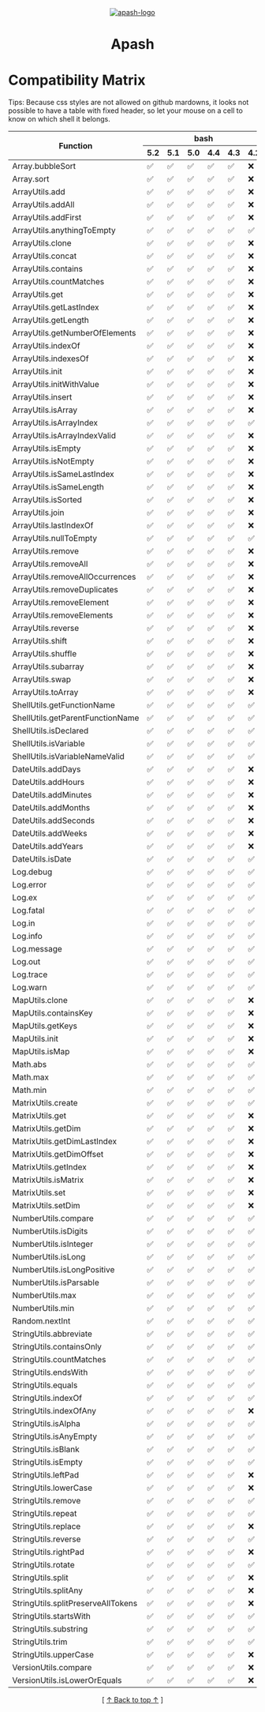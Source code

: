 <!-- 
  @todo: styles are not currently surpported by github.
  So fixed header will not work until they authorize it.
  SVG trick does not look to work anymore.
-->
<!--
<style>
  table {
    border-collapse: separate;
    border-spacing: 0;
    border-right: thin solid;
    margin: auto;
  }

  thead {
    position: -webkit-sticky; /* for Safari */
    position: sticky;
    top: 0;
  } 

  td {
    border-left: thin dashed;
  }

  th {
    border-right: thin solid;
  }

  thead th {
    text-align: center;
  }
  
  .start {
    border-left: thin solid;
  }

  /* Dark Mode */
  @media (prefers-color-scheme: dark) {
  thead tr th {
    background-color: black;
    color: white;
    z-index: 1;
    border: thin solid white;
  }

  /* Light Mode */
  @media (prefers-color-scheme: light) {
  thead tr th {
    background-color: #edededff;
    color: black;
  }
</style>
-->

<div align='center' id='apash-top'>
  <a href='https://github.com/hastec-fr/apash'>
    <img alt='apash-logo' src='../../../../assets/apash-logo.svg'/>
  </a>

  # Apash
</div>

# Compatibility Matrix
Tips: Because css styles are not allowed on github mardowns, it looks not possible
to have a table with fixed header, so let your mouse on a cell to know on which shell it belongs.

<table align='center'>
  <thead>
    <tr>
      <th rowspan="2">Function</th>
      <th colspan='6'><div align='center'>bash</div></th><th colspan='8'><div align='center'>zsh</div></th>
    </tr>
    <tr>
      <th>5.2</th><th>5.1</th><th>5.0</th><th>4.4</th><th>4.3</th><th>4.2</th><th>5.9</th><th>5.8</th><th>5.7</th><th>5.6</th><th>5.5</th><th>5.4</th><th>5.3</th><th>5.2</th>
    </tr>
  </thead>
  <tbody>
      <tr>
      <td>Array.bubbleSort</td>
      <td title='bash 5.2' >✅</td>
      <td title='bash 5.1' >✅</td>
      <td title='bash 5.0' >✅</td>
      <td title='bash 4.4' >✅</td>
      <td title='bash 4.3' >✅</td>
      <td title='bash 4.2' >❌</td>
      <td title='zsh 5.9' >✅</td>
      <td title='zsh 5.8' >✅</td>
      <td title='zsh 5.7' >✅</td>
      <td title='zsh 5.6' >✅</td>
      <td title='zsh 5.5' >✅</td>
      <td title='zsh 5.4' >✅</td>
      <td title='zsh 5.3' >✅</td>
      <td title='zsh 5.2' >❌</td>
    </tr>
    <tr>
      <td>Array.sort</td>
      <td title='bash 5.2' >✅</td>
      <td title='bash 5.1' >✅</td>
      <td title='bash 5.0' >✅</td>
      <td title='bash 4.4' >✅</td>
      <td title='bash 4.3' >✅</td>
      <td title='bash 4.2' >❌</td>
      <td title='zsh 5.9' >✅</td>
      <td title='zsh 5.8' >✅</td>
      <td title='zsh 5.7' >✅</td>
      <td title='zsh 5.6' >✅</td>
      <td title='zsh 5.5' >✅</td>
      <td title='zsh 5.4' >✅</td>
      <td title='zsh 5.3' >✅</td>
      <td title='zsh 5.2' >❌</td>
    </tr>
    <tr>
      <td>ArrayUtils.add</td>
      <td title='bash 5.2' >✅</td>
      <td title='bash 5.1' >✅</td>
      <td title='bash 5.0' >✅</td>
      <td title='bash 4.4' >✅</td>
      <td title='bash 4.3' >✅</td>
      <td title='bash 4.2' >❌</td>
      <td title='zsh 5.9' >✅</td>
      <td title='zsh 5.8' >✅</td>
      <td title='zsh 5.7' >✅</td>
      <td title='zsh 5.6' >✅</td>
      <td title='zsh 5.5' >✅</td>
      <td title='zsh 5.4' >✅</td>
      <td title='zsh 5.3' >✅</td>
      <td title='zsh 5.2' >❌</td>
    </tr>
    <tr>
      <td>ArrayUtils.addAll</td>
      <td title='bash 5.2' >✅</td>
      <td title='bash 5.1' >✅</td>
      <td title='bash 5.0' >✅</td>
      <td title='bash 4.4' >✅</td>
      <td title='bash 4.3' >✅</td>
      <td title='bash 4.2' >❌</td>
      <td title='zsh 5.9' >✅</td>
      <td title='zsh 5.8' >✅</td>
      <td title='zsh 5.7' >✅</td>
      <td title='zsh 5.6' >✅</td>
      <td title='zsh 5.5' >✅</td>
      <td title='zsh 5.4' >✅</td>
      <td title='zsh 5.3' >✅</td>
      <td title='zsh 5.2' >❌</td>
    </tr>
    <tr>
      <td>ArrayUtils.addFirst</td>
      <td title='bash 5.2' >✅</td>
      <td title='bash 5.1' >✅</td>
      <td title='bash 5.0' >✅</td>
      <td title='bash 4.4' >✅</td>
      <td title='bash 4.3' >✅</td>
      <td title='bash 4.2' >❌</td>
      <td title='zsh 5.9' >✅</td>
      <td title='zsh 5.8' >✅</td>
      <td title='zsh 5.7' >✅</td>
      <td title='zsh 5.6' >✅</td>
      <td title='zsh 5.5' >✅</td>
      <td title='zsh 5.4' >✅</td>
      <td title='zsh 5.3' >✅</td>
      <td title='zsh 5.2' >❌</td>
    </tr>
    <tr>
      <td>ArrayUtils.anythingToEmpty</td>
      <td title='bash 5.2' >✅</td>
      <td title='bash 5.1' >✅</td>
      <td title='bash 5.0' >✅</td>
      <td title='bash 4.4' >✅</td>
      <td title='bash 4.3' >✅</td>
      <td title='bash 4.2' >✅</td>
      <td title='zsh 5.9' >✅</td>
      <td title='zsh 5.8' >✅</td>
      <td title='zsh 5.7' >✅</td>
      <td title='zsh 5.6' >✅</td>
      <td title='zsh 5.5' >✅</td>
      <td title='zsh 5.4' >✅</td>
      <td title='zsh 5.3' >✅</td>
      <td title='zsh 5.2' >❌</td>
    </tr>
    <tr>
      <td>ArrayUtils.clone</td>
      <td title='bash 5.2' >✅</td>
      <td title='bash 5.1' >✅</td>
      <td title='bash 5.0' >✅</td>
      <td title='bash 4.4' >✅</td>
      <td title='bash 4.3' >✅</td>
      <td title='bash 4.2' >❌</td>
      <td title='zsh 5.9' >✅</td>
      <td title='zsh 5.8' >✅</td>
      <td title='zsh 5.7' >✅</td>
      <td title='zsh 5.6' >✅</td>
      <td title='zsh 5.5' >✅</td>
      <td title='zsh 5.4' >✅</td>
      <td title='zsh 5.3' >✅</td>
      <td title='zsh 5.2' >❌</td>
    </tr>
    <tr>
      <td>ArrayUtils.concat</td>
      <td title='bash 5.2' >✅</td>
      <td title='bash 5.1' >✅</td>
      <td title='bash 5.0' >✅</td>
      <td title='bash 4.4' >✅</td>
      <td title='bash 4.3' >✅</td>
      <td title='bash 4.2' >❌</td>
      <td title='zsh 5.9' >✅</td>
      <td title='zsh 5.8' >✅</td>
      <td title='zsh 5.7' >✅</td>
      <td title='zsh 5.6' >✅</td>
      <td title='zsh 5.5' >✅</td>
      <td title='zsh 5.4' >✅</td>
      <td title='zsh 5.3' >✅</td>
      <td title='zsh 5.2' >❌</td>
    </tr>
    <tr>
      <td>ArrayUtils.contains</td>
      <td title='bash 5.2' >✅</td>
      <td title='bash 5.1' >✅</td>
      <td title='bash 5.0' >✅</td>
      <td title='bash 4.4' >✅</td>
      <td title='bash 4.3' >✅</td>
      <td title='bash 4.2' >❌</td>
      <td title='zsh 5.9' >✅</td>
      <td title='zsh 5.8' >✅</td>
      <td title='zsh 5.7' >✅</td>
      <td title='zsh 5.6' >✅</td>
      <td title='zsh 5.5' >✅</td>
      <td title='zsh 5.4' >✅</td>
      <td title='zsh 5.3' >✅</td>
      <td title='zsh 5.2' >❌</td>
    </tr>
    <tr>
      <td>ArrayUtils.countMatches</td>
      <td title='bash 5.2' >✅</td>
      <td title='bash 5.1' >✅</td>
      <td title='bash 5.0' >✅</td>
      <td title='bash 4.4' >✅</td>
      <td title='bash 4.3' >✅</td>
      <td title='bash 4.2' >❌</td>
      <td title='zsh 5.9' >✅</td>
      <td title='zsh 5.8' >✅</td>
      <td title='zsh 5.7' >✅</td>
      <td title='zsh 5.6' >✅</td>
      <td title='zsh 5.5' >✅</td>
      <td title='zsh 5.4' >✅</td>
      <td title='zsh 5.3' >✅</td>
      <td title='zsh 5.2' >❌</td>
    </tr>
    <tr>
      <td>ArrayUtils.get</td>
      <td title='bash 5.2' >✅</td>
      <td title='bash 5.1' >✅</td>
      <td title='bash 5.0' >✅</td>
      <td title='bash 4.4' >✅</td>
      <td title='bash 4.3' >✅</td>
      <td title='bash 4.2' >❌</td>
      <td title='zsh 5.9' >✅</td>
      <td title='zsh 5.8' >✅</td>
      <td title='zsh 5.7' >✅</td>
      <td title='zsh 5.6' >✅</td>
      <td title='zsh 5.5' >✅</td>
      <td title='zsh 5.4' >✅</td>
      <td title='zsh 5.3' >✅</td>
      <td title='zsh 5.2' >❌</td>
    </tr>
    <tr>
      <td>ArrayUtils.getLastIndex</td>
      <td title='bash 5.2' >✅</td>
      <td title='bash 5.1' >✅</td>
      <td title='bash 5.0' >✅</td>
      <td title='bash 4.4' >✅</td>
      <td title='bash 4.3' >✅</td>
      <td title='bash 4.2' >❌</td>
      <td title='zsh 5.9' >✅</td>
      <td title='zsh 5.8' >✅</td>
      <td title='zsh 5.7' >✅</td>
      <td title='zsh 5.6' >✅</td>
      <td title='zsh 5.5' >✅</td>
      <td title='zsh 5.4' >✅</td>
      <td title='zsh 5.3' >✅</td>
      <td title='zsh 5.2' >❌</td>
    </tr>
    <tr>
      <td>ArrayUtils.getLength</td>
      <td title='bash 5.2' >✅</td>
      <td title='bash 5.1' >✅</td>
      <td title='bash 5.0' >✅</td>
      <td title='bash 4.4' >✅</td>
      <td title='bash 4.3' >✅</td>
      <td title='bash 4.2' >❌</td>
      <td title='zsh 5.9' >✅</td>
      <td title='zsh 5.8' >✅</td>
      <td title='zsh 5.7' >✅</td>
      <td title='zsh 5.6' >✅</td>
      <td title='zsh 5.5' >✅</td>
      <td title='zsh 5.4' >✅</td>
      <td title='zsh 5.3' >✅</td>
      <td title='zsh 5.2' >❌</td>
    </tr>
    <tr>
      <td>ArrayUtils.getNumberOfElements</td>
      <td title='bash 5.2' >✅</td>
      <td title='bash 5.1' >✅</td>
      <td title='bash 5.0' >✅</td>
      <td title='bash 4.4' >✅</td>
      <td title='bash 4.3' >✅</td>
      <td title='bash 4.2' >❌</td>
      <td title='zsh 5.9' >✅</td>
      <td title='zsh 5.8' >✅</td>
      <td title='zsh 5.7' >✅</td>
      <td title='zsh 5.6' >✅</td>
      <td title='zsh 5.5' >✅</td>
      <td title='zsh 5.4' >✅</td>
      <td title='zsh 5.3' >✅</td>
      <td title='zsh 5.2' >❌</td>
    </tr>
    <tr>
      <td>ArrayUtils.indexOf</td>
      <td title='bash 5.2' >✅</td>
      <td title='bash 5.1' >✅</td>
      <td title='bash 5.0' >✅</td>
      <td title='bash 4.4' >✅</td>
      <td title='bash 4.3' >✅</td>
      <td title='bash 4.2' >❌</td>
      <td title='zsh 5.9' >✅</td>
      <td title='zsh 5.8' >✅</td>
      <td title='zsh 5.7' >✅</td>
      <td title='zsh 5.6' >✅</td>
      <td title='zsh 5.5' >✅</td>
      <td title='zsh 5.4' >✅</td>
      <td title='zsh 5.3' >✅</td>
      <td title='zsh 5.2' >❌</td>
    </tr>
    <tr>
      <td>ArrayUtils.indexesOf</td>
      <td title='bash 5.2' >✅</td>
      <td title='bash 5.1' >✅</td>
      <td title='bash 5.0' >✅</td>
      <td title='bash 4.4' >✅</td>
      <td title='bash 4.3' >✅</td>
      <td title='bash 4.2' >❌</td>
      <td title='zsh 5.9' >✅</td>
      <td title='zsh 5.8' >✅</td>
      <td title='zsh 5.7' >✅</td>
      <td title='zsh 5.6' >✅</td>
      <td title='zsh 5.5' >✅</td>
      <td title='zsh 5.4' >✅</td>
      <td title='zsh 5.3' >✅</td>
      <td title='zsh 5.2' >❌</td>
    </tr>
    <tr>
      <td>ArrayUtils.init</td>
      <td title='bash 5.2' >✅</td>
      <td title='bash 5.1' >✅</td>
      <td title='bash 5.0' >✅</td>
      <td title='bash 4.4' >✅</td>
      <td title='bash 4.3' >✅</td>
      <td title='bash 4.2' >❌</td>
      <td title='zsh 5.9' >✅</td>
      <td title='zsh 5.8' >✅</td>
      <td title='zsh 5.7' >✅</td>
      <td title='zsh 5.6' >✅</td>
      <td title='zsh 5.5' >✅</td>
      <td title='zsh 5.4' >✅</td>
      <td title='zsh 5.3' >✅</td>
      <td title='zsh 5.2' >❌</td>
    </tr>
    <tr>
      <td>ArrayUtils.initWithValue</td>
      <td title='bash 5.2' >✅</td>
      <td title='bash 5.1' >✅</td>
      <td title='bash 5.0' >✅</td>
      <td title='bash 4.4' >✅</td>
      <td title='bash 4.3' >✅</td>
      <td title='bash 4.2' >❌</td>
      <td title='zsh 5.9' >✅</td>
      <td title='zsh 5.8' >✅</td>
      <td title='zsh 5.7' >✅</td>
      <td title='zsh 5.6' >✅</td>
      <td title='zsh 5.5' >✅</td>
      <td title='zsh 5.4' >✅</td>
      <td title='zsh 5.3' >✅</td>
      <td title='zsh 5.2' >❌</td>
    </tr>
    <tr>
      <td>ArrayUtils.insert</td>
      <td title='bash 5.2' >✅</td>
      <td title='bash 5.1' >✅</td>
      <td title='bash 5.0' >✅</td>
      <td title='bash 4.4' >✅</td>
      <td title='bash 4.3' >✅</td>
      <td title='bash 4.2' >❌</td>
      <td title='zsh 5.9' >✅</td>
      <td title='zsh 5.8' >✅</td>
      <td title='zsh 5.7' >✅</td>
      <td title='zsh 5.6' >✅</td>
      <td title='zsh 5.5' >✅</td>
      <td title='zsh 5.4' >✅</td>
      <td title='zsh 5.3' >✅</td>
      <td title='zsh 5.2' >❌</td>
    </tr>
    <tr>
      <td>ArrayUtils.isArray</td>
      <td title='bash 5.2' >✅</td>
      <td title='bash 5.1' >✅</td>
      <td title='bash 5.0' >✅</td>
      <td title='bash 4.4' >✅</td>
      <td title='bash 4.3' >✅</td>
      <td title='bash 4.2' >❌</td>
      <td title='zsh 5.9' >✅</td>
      <td title='zsh 5.8' >✅</td>
      <td title='zsh 5.7' >✅</td>
      <td title='zsh 5.6' >✅</td>
      <td title='zsh 5.5' >✅</td>
      <td title='zsh 5.4' >✅</td>
      <td title='zsh 5.3' >✅</td>
      <td title='zsh 5.2' >❌</td>
    </tr>
    <tr>
      <td>ArrayUtils.isArrayIndex</td>
      <td title='bash 5.2' >✅</td>
      <td title='bash 5.1' >✅</td>
      <td title='bash 5.0' >✅</td>
      <td title='bash 4.4' >✅</td>
      <td title='bash 4.3' >✅</td>
      <td title='bash 4.2' >✅</td>
      <td title='zsh 5.9' >✅</td>
      <td title='zsh 5.8' >✅</td>
      <td title='zsh 5.7' >✅</td>
      <td title='zsh 5.6' >✅</td>
      <td title='zsh 5.5' >✅</td>
      <td title='zsh 5.4' >✅</td>
      <td title='zsh 5.3' >✅</td>
      <td title='zsh 5.2' >✅</td>
    </tr>
    <tr>
      <td>ArrayUtils.isArrayIndexValid</td>
      <td title='bash 5.2' >✅</td>
      <td title='bash 5.1' >✅</td>
      <td title='bash 5.0' >✅</td>
      <td title='bash 4.4' >✅</td>
      <td title='bash 4.3' >✅</td>
      <td title='bash 4.2' >❌</td>
      <td title='zsh 5.9' >✅</td>
      <td title='zsh 5.8' >✅</td>
      <td title='zsh 5.7' >✅</td>
      <td title='zsh 5.6' >✅</td>
      <td title='zsh 5.5' >✅</td>
      <td title='zsh 5.4' >✅</td>
      <td title='zsh 5.3' >✅</td>
      <td title='zsh 5.2' >❌</td>
    </tr>
    <tr>
      <td>ArrayUtils.isEmpty</td>
      <td title='bash 5.2' >✅</td>
      <td title='bash 5.1' >✅</td>
      <td title='bash 5.0' >✅</td>
      <td title='bash 4.4' >✅</td>
      <td title='bash 4.3' >✅</td>
      <td title='bash 4.2' >❌</td>
      <td title='zsh 5.9' >✅</td>
      <td title='zsh 5.8' >✅</td>
      <td title='zsh 5.7' >✅</td>
      <td title='zsh 5.6' >✅</td>
      <td title='zsh 5.5' >✅</td>
      <td title='zsh 5.4' >✅</td>
      <td title='zsh 5.3' >✅</td>
      <td title='zsh 5.2' >✅</td>
    </tr>
    <tr>
      <td>ArrayUtils.isNotEmpty</td>
      <td title='bash 5.2' >✅</td>
      <td title='bash 5.1' >✅</td>
      <td title='bash 5.0' >✅</td>
      <td title='bash 4.4' >✅</td>
      <td title='bash 4.3' >✅</td>
      <td title='bash 4.2' >❌</td>
      <td title='zsh 5.9' >✅</td>
      <td title='zsh 5.8' >✅</td>
      <td title='zsh 5.7' >✅</td>
      <td title='zsh 5.6' >✅</td>
      <td title='zsh 5.5' >✅</td>
      <td title='zsh 5.4' >✅</td>
      <td title='zsh 5.3' >✅</td>
      <td title='zsh 5.2' >❌</td>
    </tr>
    <tr>
      <td>ArrayUtils.isSameLastIndex</td>
      <td title='bash 5.2' >✅</td>
      <td title='bash 5.1' >✅</td>
      <td title='bash 5.0' >✅</td>
      <td title='bash 4.4' >✅</td>
      <td title='bash 4.3' >✅</td>
      <td title='bash 4.2' >❌</td>
      <td title='zsh 5.9' >✅</td>
      <td title='zsh 5.8' >✅</td>
      <td title='zsh 5.7' >✅</td>
      <td title='zsh 5.6' >✅</td>
      <td title='zsh 5.5' >✅</td>
      <td title='zsh 5.4' >✅</td>
      <td title='zsh 5.3' >✅</td>
      <td title='zsh 5.2' >❌</td>
    </tr>
    <tr>
      <td>ArrayUtils.isSameLength</td>
      <td title='bash 5.2' >✅</td>
      <td title='bash 5.1' >✅</td>
      <td title='bash 5.0' >✅</td>
      <td title='bash 4.4' >✅</td>
      <td title='bash 4.3' >✅</td>
      <td title='bash 4.2' >❌</td>
      <td title='zsh 5.9' >✅</td>
      <td title='zsh 5.8' >✅</td>
      <td title='zsh 5.7' >✅</td>
      <td title='zsh 5.6' >✅</td>
      <td title='zsh 5.5' >✅</td>
      <td title='zsh 5.4' >✅</td>
      <td title='zsh 5.3' >✅</td>
      <td title='zsh 5.2' >❌</td>
    </tr>
    <tr>
      <td>ArrayUtils.isSorted</td>
      <td title='bash 5.2' >✅</td>
      <td title='bash 5.1' >✅</td>
      <td title='bash 5.0' >✅</td>
      <td title='bash 4.4' >✅</td>
      <td title='bash 4.3' >✅</td>
      <td title='bash 4.2' >❌</td>
      <td title='zsh 5.9' >✅</td>
      <td title='zsh 5.8' >✅</td>
      <td title='zsh 5.7' >✅</td>
      <td title='zsh 5.6' >✅</td>
      <td title='zsh 5.5' >✅</td>
      <td title='zsh 5.4' >✅</td>
      <td title='zsh 5.3' >✅</td>
      <td title='zsh 5.2' >❌</td>
    </tr>
    <tr>
      <td>ArrayUtils.join</td>
      <td title='bash 5.2' >✅</td>
      <td title='bash 5.1' >✅</td>
      <td title='bash 5.0' >✅</td>
      <td title='bash 4.4' >✅</td>
      <td title='bash 4.3' >✅</td>
      <td title='bash 4.2' >❌</td>
      <td title='zsh 5.9' >✅</td>
      <td title='zsh 5.8' >✅</td>
      <td title='zsh 5.7' >✅</td>
      <td title='zsh 5.6' >✅</td>
      <td title='zsh 5.5' >✅</td>
      <td title='zsh 5.4' >✅</td>
      <td title='zsh 5.3' >✅</td>
      <td title='zsh 5.2' >❌</td>
    </tr>
    <tr>
      <td>ArrayUtils.lastIndexOf</td>
      <td title='bash 5.2' >✅</td>
      <td title='bash 5.1' >✅</td>
      <td title='bash 5.0' >✅</td>
      <td title='bash 4.4' >✅</td>
      <td title='bash 4.3' >✅</td>
      <td title='bash 4.2' >❌</td>
      <td title='zsh 5.9' >✅</td>
      <td title='zsh 5.8' >✅</td>
      <td title='zsh 5.7' >✅</td>
      <td title='zsh 5.6' >✅</td>
      <td title='zsh 5.5' >✅</td>
      <td title='zsh 5.4' >✅</td>
      <td title='zsh 5.3' >✅</td>
      <td title='zsh 5.2' >❌</td>
    </tr>
    <tr>
      <td>ArrayUtils.nullToEmpty</td>
      <td title='bash 5.2' >✅</td>
      <td title='bash 5.1' >✅</td>
      <td title='bash 5.0' >✅</td>
      <td title='bash 4.4' >✅</td>
      <td title='bash 4.3' >✅</td>
      <td title='bash 4.2' >✅</td>
      <td title='zsh 5.9' >✅</td>
      <td title='zsh 5.8' >✅</td>
      <td title='zsh 5.7' >✅</td>
      <td title='zsh 5.6' >✅</td>
      <td title='zsh 5.5' >✅</td>
      <td title='zsh 5.4' >✅</td>
      <td title='zsh 5.3' >✅</td>
      <td title='zsh 5.2' >❌</td>
    </tr>
    <tr>
      <td>ArrayUtils.remove</td>
      <td title='bash 5.2' >✅</td>
      <td title='bash 5.1' >✅</td>
      <td title='bash 5.0' >✅</td>
      <td title='bash 4.4' >✅</td>
      <td title='bash 4.3' >✅</td>
      <td title='bash 4.2' >❌</td>
      <td title='zsh 5.9' >✅</td>
      <td title='zsh 5.8' >✅</td>
      <td title='zsh 5.7' >✅</td>
      <td title='zsh 5.6' >✅</td>
      <td title='zsh 5.5' >✅</td>
      <td title='zsh 5.4' >✅</td>
      <td title='zsh 5.3' >✅</td>
      <td title='zsh 5.2' >❌</td>
    </tr>
    <tr>
      <td>ArrayUtils.removeAll</td>
      <td title='bash 5.2' >✅</td>
      <td title='bash 5.1' >✅</td>
      <td title='bash 5.0' >✅</td>
      <td title='bash 4.4' >✅</td>
      <td title='bash 4.3' >✅</td>
      <td title='bash 4.2' >❌</td>
      <td title='zsh 5.9' >✅</td>
      <td title='zsh 5.8' >✅</td>
      <td title='zsh 5.7' >✅</td>
      <td title='zsh 5.6' >✅</td>
      <td title='zsh 5.5' >✅</td>
      <td title='zsh 5.4' >✅</td>
      <td title='zsh 5.3' >✅</td>
      <td title='zsh 5.2' >❌</td>
    </tr>
    <tr>
      <td>ArrayUtils.removeAllOccurrences</td>
      <td title='bash 5.2' >✅</td>
      <td title='bash 5.1' >✅</td>
      <td title='bash 5.0' >✅</td>
      <td title='bash 4.4' >✅</td>
      <td title='bash 4.3' >✅</td>
      <td title='bash 4.2' >❌</td>
      <td title='zsh 5.9' >✅</td>
      <td title='zsh 5.8' >✅</td>
      <td title='zsh 5.7' >✅</td>
      <td title='zsh 5.6' >✅</td>
      <td title='zsh 5.5' >✅</td>
      <td title='zsh 5.4' >✅</td>
      <td title='zsh 5.3' >✅</td>
      <td title='zsh 5.2' >❌</td>
    </tr>
    <tr>
      <td>ArrayUtils.removeDuplicates</td>
      <td title='bash 5.2' >✅</td>
      <td title='bash 5.1' >✅</td>
      <td title='bash 5.0' >✅</td>
      <td title='bash 4.4' >✅</td>
      <td title='bash 4.3' >✅</td>
      <td title='bash 4.2' >❌</td>
      <td title='zsh 5.9' >✅</td>
      <td title='zsh 5.8' >✅</td>
      <td title='zsh 5.7' >✅</td>
      <td title='zsh 5.6' >✅</td>
      <td title='zsh 5.5' >✅</td>
      <td title='zsh 5.4' >✅</td>
      <td title='zsh 5.3' >✅</td>
      <td title='zsh 5.2' >❌</td>
    </tr>
    <tr>
      <td>ArrayUtils.removeElement</td>
      <td title='bash 5.2' >✅</td>
      <td title='bash 5.1' >✅</td>
      <td title='bash 5.0' >✅</td>
      <td title='bash 4.4' >✅</td>
      <td title='bash 4.3' >✅</td>
      <td title='bash 4.2' >❌</td>
      <td title='zsh 5.9' >✅</td>
      <td title='zsh 5.8' >✅</td>
      <td title='zsh 5.7' >✅</td>
      <td title='zsh 5.6' >✅</td>
      <td title='zsh 5.5' >✅</td>
      <td title='zsh 5.4' >✅</td>
      <td title='zsh 5.3' >✅</td>
      <td title='zsh 5.2' >❌</td>
    </tr>
    <tr>
      <td>ArrayUtils.removeElements</td>
      <td title='bash 5.2' >✅</td>
      <td title='bash 5.1' >✅</td>
      <td title='bash 5.0' >✅</td>
      <td title='bash 4.4' >✅</td>
      <td title='bash 4.3' >✅</td>
      <td title='bash 4.2' >❌</td>
      <td title='zsh 5.9' >✅</td>
      <td title='zsh 5.8' >✅</td>
      <td title='zsh 5.7' >✅</td>
      <td title='zsh 5.6' >✅</td>
      <td title='zsh 5.5' >✅</td>
      <td title='zsh 5.4' >✅</td>
      <td title='zsh 5.3' >✅</td>
      <td title='zsh 5.2' >❌</td>
    </tr>
    <tr>
      <td>ArrayUtils.reverse</td>
      <td title='bash 5.2' >✅</td>
      <td title='bash 5.1' >✅</td>
      <td title='bash 5.0' >✅</td>
      <td title='bash 4.4' >✅</td>
      <td title='bash 4.3' >✅</td>
      <td title='bash 4.2' >❌</td>
      <td title='zsh 5.9' >✅</td>
      <td title='zsh 5.8' >✅</td>
      <td title='zsh 5.7' >✅</td>
      <td title='zsh 5.6' >✅</td>
      <td title='zsh 5.5' >✅</td>
      <td title='zsh 5.4' >✅</td>
      <td title='zsh 5.3' >✅</td>
      <td title='zsh 5.2' >❌</td>
    </tr>
    <tr>
      <td>ArrayUtils.shift</td>
      <td title='bash 5.2' >✅</td>
      <td title='bash 5.1' >✅</td>
      <td title='bash 5.0' >✅</td>
      <td title='bash 4.4' >✅</td>
      <td title='bash 4.3' >✅</td>
      <td title='bash 4.2' >❌</td>
      <td title='zsh 5.9' >✅</td>
      <td title='zsh 5.8' >✅</td>
      <td title='zsh 5.7' >✅</td>
      <td title='zsh 5.6' >✅</td>
      <td title='zsh 5.5' >✅</td>
      <td title='zsh 5.4' >✅</td>
      <td title='zsh 5.3' >✅</td>
      <td title='zsh 5.2' >❌</td>
    </tr>
    <tr>
      <td>ArrayUtils.shuffle</td>
      <td title='bash 5.2' >✅</td>
      <td title='bash 5.1' >✅</td>
      <td title='bash 5.0' >✅</td>
      <td title='bash 4.4' >✅</td>
      <td title='bash 4.3' >✅</td>
      <td title='bash 4.2' >❌</td>
      <td title='zsh 5.9' >✅</td>
      <td title='zsh 5.8' >✅</td>
      <td title='zsh 5.7' >✅</td>
      <td title='zsh 5.6' >✅</td>
      <td title='zsh 5.5' >✅</td>
      <td title='zsh 5.4' >✅</td>
      <td title='zsh 5.3' >✅</td>
      <td title='zsh 5.2' >❌</td>
    </tr>
    <tr>
      <td>ArrayUtils.subarray</td>
      <td title='bash 5.2' >✅</td>
      <td title='bash 5.1' >✅</td>
      <td title='bash 5.0' >✅</td>
      <td title='bash 4.4' >✅</td>
      <td title='bash 4.3' >✅</td>
      <td title='bash 4.2' >❌</td>
      <td title='zsh 5.9' >✅</td>
      <td title='zsh 5.8' >✅</td>
      <td title='zsh 5.7' >✅</td>
      <td title='zsh 5.6' >✅</td>
      <td title='zsh 5.5' >✅</td>
      <td title='zsh 5.4' >✅</td>
      <td title='zsh 5.3' >✅</td>
      <td title='zsh 5.2' >❌</td>
    </tr>
    <tr>
      <td>ArrayUtils.swap</td>
      <td title='bash 5.2' >✅</td>
      <td title='bash 5.1' >✅</td>
      <td title='bash 5.0' >✅</td>
      <td title='bash 4.4' >✅</td>
      <td title='bash 4.3' >✅</td>
      <td title='bash 4.2' >❌</td>
      <td title='zsh 5.9' >✅</td>
      <td title='zsh 5.8' >✅</td>
      <td title='zsh 5.7' >✅</td>
      <td title='zsh 5.6' >✅</td>
      <td title='zsh 5.5' >✅</td>
      <td title='zsh 5.4' >✅</td>
      <td title='zsh 5.3' >✅</td>
      <td title='zsh 5.2' >❌</td>
    </tr>
    <tr>
      <td>ArrayUtils.toArray</td>
      <td title='bash 5.2' >✅</td>
      <td title='bash 5.1' >✅</td>
      <td title='bash 5.0' >✅</td>
      <td title='bash 4.4' >✅</td>
      <td title='bash 4.3' >✅</td>
      <td title='bash 4.2' >❌</td>
      <td title='zsh 5.9' >✅</td>
      <td title='zsh 5.8' >✅</td>
      <td title='zsh 5.7' >✅</td>
      <td title='zsh 5.6' >✅</td>
      <td title='zsh 5.5' >✅</td>
      <td title='zsh 5.4' >✅</td>
      <td title='zsh 5.3' >✅</td>
      <td title='zsh 5.2' >❌</td>
    </tr>
    <tr>
      <td>ShellUtils.getFunctionName</td>
      <td title='bash 5.2' >✅</td>
      <td title='bash 5.1' >✅</td>
      <td title='bash 5.0' >✅</td>
      <td title='bash 4.4' >✅</td>
      <td title='bash 4.3' >✅</td>
      <td title='bash 4.2' >✅</td>
      <td title='zsh 5.9' >✅</td>
      <td title='zsh 5.8' >✅</td>
      <td title='zsh 5.7' >✅</td>
      <td title='zsh 5.6' >✅</td>
      <td title='zsh 5.5' >✅</td>
      <td title='zsh 5.4' >✅</td>
      <td title='zsh 5.3' >✅</td>
      <td title='zsh 5.2' >✅</td>
    </tr>
    <tr>
      <td>ShellUtils.getParentFunctionName</td>
      <td title='bash 5.2' >✅</td>
      <td title='bash 5.1' >✅</td>
      <td title='bash 5.0' >✅</td>
      <td title='bash 4.4' >✅</td>
      <td title='bash 4.3' >✅</td>
      <td title='bash 4.2' >✅</td>
      <td title='zsh 5.9' >✅</td>
      <td title='zsh 5.8' >✅</td>
      <td title='zsh 5.7' >✅</td>
      <td title='zsh 5.6' >✅</td>
      <td title='zsh 5.5' >✅</td>
      <td title='zsh 5.4' >✅</td>
      <td title='zsh 5.3' >✅</td>
      <td title='zsh 5.2' >✅</td>
    </tr>
    <tr>
      <td>ShellUtils.isDeclared</td>
      <td title='bash 5.2' >✅</td>
      <td title='bash 5.1' >✅</td>
      <td title='bash 5.0' >✅</td>
      <td title='bash 4.4' >✅</td>
      <td title='bash 4.3' >✅</td>
      <td title='bash 4.2' >✅</td>
      <td title='zsh 5.9' >✅</td>
      <td title='zsh 5.8' >✅</td>
      <td title='zsh 5.7' >✅</td>
      <td title='zsh 5.6' >✅</td>
      <td title='zsh 5.5' >✅</td>
      <td title='zsh 5.4' >✅</td>
      <td title='zsh 5.3' >✅</td>
      <td title='zsh 5.2' >✅</td>
    </tr>
    <tr>
      <td>ShellUtils.isVariable</td>
      <td title='bash 5.2' >✅</td>
      <td title='bash 5.1' >✅</td>
      <td title='bash 5.0' >✅</td>
      <td title='bash 4.4' >✅</td>
      <td title='bash 4.3' >✅</td>
      <td title='bash 4.2' >✅</td>
      <td title='zsh 5.9' >✅</td>
      <td title='zsh 5.8' >✅</td>
      <td title='zsh 5.7' >✅</td>
      <td title='zsh 5.6' >✅</td>
      <td title='zsh 5.5' >✅</td>
      <td title='zsh 5.4' >✅</td>
      <td title='zsh 5.3' >✅</td>
      <td title='zsh 5.2' >✅</td>
    </tr>
    <tr>
      <td>ShellUtils.isVariableNameValid</td>
      <td title='bash 5.2' >✅</td>
      <td title='bash 5.1' >✅</td>
      <td title='bash 5.0' >✅</td>
      <td title='bash 4.4' >✅</td>
      <td title='bash 4.3' >✅</td>
      <td title='bash 4.2' >✅</td>
      <td title='zsh 5.9' >✅</td>
      <td title='zsh 5.8' >✅</td>
      <td title='zsh 5.7' >✅</td>
      <td title='zsh 5.6' >✅</td>
      <td title='zsh 5.5' >✅</td>
      <td title='zsh 5.4' >✅</td>
      <td title='zsh 5.3' >✅</td>
      <td title='zsh 5.2' >✅</td>
    </tr>
    <tr>
      <td>DateUtils.addDays</td>
      <td title='bash 5.2' >✅</td>
      <td title='bash 5.1' >✅</td>
      <td title='bash 5.0' >✅</td>
      <td title='bash 4.4' >✅</td>
      <td title='bash 4.3' >✅</td>
      <td title='bash 4.2' >❌</td>
      <td title='zsh 5.9' >✅</td>
      <td title='zsh 5.8' >✅</td>
      <td title='zsh 5.7' >✅</td>
      <td title='zsh 5.6' >✅</td>
      <td title='zsh 5.5' >✅</td>
      <td title='zsh 5.4' >✅</td>
      <td title='zsh 5.3' >✅</td>
      <td title='zsh 5.2' >✅</td>
    </tr>
    <tr>
      <td>DateUtils.addHours</td>
      <td title='bash 5.2' >✅</td>
      <td title='bash 5.1' >✅</td>
      <td title='bash 5.0' >✅</td>
      <td title='bash 4.4' >✅</td>
      <td title='bash 4.3' >✅</td>
      <td title='bash 4.2' >❌</td>
      <td title='zsh 5.9' >✅</td>
      <td title='zsh 5.8' >✅</td>
      <td title='zsh 5.7' >✅</td>
      <td title='zsh 5.6' >✅</td>
      <td title='zsh 5.5' >✅</td>
      <td title='zsh 5.4' >✅</td>
      <td title='zsh 5.3' >✅</td>
      <td title='zsh 5.2' >✅</td>
    </tr>
    <tr>
      <td>DateUtils.addMinutes</td>
      <td title='bash 5.2' >✅</td>
      <td title='bash 5.1' >✅</td>
      <td title='bash 5.0' >✅</td>
      <td title='bash 4.4' >✅</td>
      <td title='bash 4.3' >✅</td>
      <td title='bash 4.2' >❌</td>
      <td title='zsh 5.9' >✅</td>
      <td title='zsh 5.8' >✅</td>
      <td title='zsh 5.7' >✅</td>
      <td title='zsh 5.6' >✅</td>
      <td title='zsh 5.5' >✅</td>
      <td title='zsh 5.4' >✅</td>
      <td title='zsh 5.3' >✅</td>
      <td title='zsh 5.2' >✅</td>
    </tr>
    <tr>
      <td>DateUtils.addMonths</td>
      <td title='bash 5.2' >✅</td>
      <td title='bash 5.1' >✅</td>
      <td title='bash 5.0' >✅</td>
      <td title='bash 4.4' >✅</td>
      <td title='bash 4.3' >✅</td>
      <td title='bash 4.2' >❌</td>
      <td title='zsh 5.9' >✅</td>
      <td title='zsh 5.8' >✅</td>
      <td title='zsh 5.7' >✅</td>
      <td title='zsh 5.6' >✅</td>
      <td title='zsh 5.5' >✅</td>
      <td title='zsh 5.4' >✅</td>
      <td title='zsh 5.3' >✅</td>
      <td title='zsh 5.2' >✅</td>
    </tr>
    <tr>
      <td>DateUtils.addSeconds</td>
      <td title='bash 5.2' >✅</td>
      <td title='bash 5.1' >✅</td>
      <td title='bash 5.0' >✅</td>
      <td title='bash 4.4' >✅</td>
      <td title='bash 4.3' >✅</td>
      <td title='bash 4.2' >❌</td>
      <td title='zsh 5.9' >✅</td>
      <td title='zsh 5.8' >✅</td>
      <td title='zsh 5.7' >✅</td>
      <td title='zsh 5.6' >✅</td>
      <td title='zsh 5.5' >✅</td>
      <td title='zsh 5.4' >✅</td>
      <td title='zsh 5.3' >✅</td>
      <td title='zsh 5.2' >✅</td>
    </tr>
    <tr>
      <td>DateUtils.addWeeks</td>
      <td title='bash 5.2' >✅</td>
      <td title='bash 5.1' >✅</td>
      <td title='bash 5.0' >✅</td>
      <td title='bash 4.4' >✅</td>
      <td title='bash 4.3' >✅</td>
      <td title='bash 4.2' >❌</td>
      <td title='zsh 5.9' >✅</td>
      <td title='zsh 5.8' >✅</td>
      <td title='zsh 5.7' >✅</td>
      <td title='zsh 5.6' >✅</td>
      <td title='zsh 5.5' >✅</td>
      <td title='zsh 5.4' >✅</td>
      <td title='zsh 5.3' >✅</td>
      <td title='zsh 5.2' >✅</td>
    </tr>
    <tr>
      <td>DateUtils.addYears</td>
      <td title='bash 5.2' >✅</td>
      <td title='bash 5.1' >✅</td>
      <td title='bash 5.0' >✅</td>
      <td title='bash 4.4' >✅</td>
      <td title='bash 4.3' >✅</td>
      <td title='bash 4.2' >❌</td>
      <td title='zsh 5.9' >✅</td>
      <td title='zsh 5.8' >✅</td>
      <td title='zsh 5.7' >✅</td>
      <td title='zsh 5.6' >✅</td>
      <td title='zsh 5.5' >✅</td>
      <td title='zsh 5.4' >✅</td>
      <td title='zsh 5.3' >✅</td>
      <td title='zsh 5.2' >✅</td>
    </tr>
    <tr>
      <td>DateUtils.isDate</td>
      <td title='bash 5.2' >✅</td>
      <td title='bash 5.1' >✅</td>
      <td title='bash 5.0' >✅</td>
      <td title='bash 4.4' >✅</td>
      <td title='bash 4.3' >✅</td>
      <td title='bash 4.2' >✅</td>
      <td title='zsh 5.9' >✅</td>
      <td title='zsh 5.8' >✅</td>
      <td title='zsh 5.7' >✅</td>
      <td title='zsh 5.6' >✅</td>
      <td title='zsh 5.5' >✅</td>
      <td title='zsh 5.4' >✅</td>
      <td title='zsh 5.3' >✅</td>
      <td title='zsh 5.2' >✅</td>
    </tr>
    <tr>
      <td>Log.debug</td>
      <td title='bash 5.2' >✅</td>
      <td title='bash 5.1' >✅</td>
      <td title='bash 5.0' >✅</td>
      <td title='bash 4.4' >✅</td>
      <td title='bash 4.3' >✅</td>
      <td title='bash 4.2' >✅</td>
      <td title='zsh 5.9' >✅</td>
      <td title='zsh 5.8' >✅</td>
      <td title='zsh 5.7' >✅</td>
      <td title='zsh 5.6' >✅</td>
      <td title='zsh 5.5' >✅</td>
      <td title='zsh 5.4' >✅</td>
      <td title='zsh 5.3' >✅</td>
      <td title='zsh 5.2' >✅</td>
    </tr>
    <tr>
      <td>Log.error</td>
      <td title='bash 5.2' >✅</td>
      <td title='bash 5.1' >✅</td>
      <td title='bash 5.0' >✅</td>
      <td title='bash 4.4' >✅</td>
      <td title='bash 4.3' >✅</td>
      <td title='bash 4.2' >✅</td>
      <td title='zsh 5.9' >✅</td>
      <td title='zsh 5.8' >✅</td>
      <td title='zsh 5.7' >✅</td>
      <td title='zsh 5.6' >✅</td>
      <td title='zsh 5.5' >✅</td>
      <td title='zsh 5.4' >✅</td>
      <td title='zsh 5.3' >✅</td>
      <td title='zsh 5.2' >✅</td>
    </tr>
    <tr>
      <td>Log.ex</td>
      <td title='bash 5.2' >✅</td>
      <td title='bash 5.1' >✅</td>
      <td title='bash 5.0' >✅</td>
      <td title='bash 4.4' >✅</td>
      <td title='bash 4.3' >✅</td>
      <td title='bash 4.2' >✅</td>
      <td title='zsh 5.9' >✅</td>
      <td title='zsh 5.8' >✅</td>
      <td title='zsh 5.7' >✅</td>
      <td title='zsh 5.6' >✅</td>
      <td title='zsh 5.5' >✅</td>
      <td title='zsh 5.4' >✅</td>
      <td title='zsh 5.3' >✅</td>
      <td title='zsh 5.2' >✅</td>
    </tr>
    <tr>
      <td>Log.fatal</td>
      <td title='bash 5.2' >✅</td>
      <td title='bash 5.1' >✅</td>
      <td title='bash 5.0' >✅</td>
      <td title='bash 4.4' >✅</td>
      <td title='bash 4.3' >✅</td>
      <td title='bash 4.2' >✅</td>
      <td title='zsh 5.9' >✅</td>
      <td title='zsh 5.8' >✅</td>
      <td title='zsh 5.7' >✅</td>
      <td title='zsh 5.6' >✅</td>
      <td title='zsh 5.5' >✅</td>
      <td title='zsh 5.4' >✅</td>
      <td title='zsh 5.3' >✅</td>
      <td title='zsh 5.2' >✅</td>
    </tr>
    <tr>
      <td>Log.in</td>
      <td title='bash 5.2' >✅</td>
      <td title='bash 5.1' >✅</td>
      <td title='bash 5.0' >✅</td>
      <td title='bash 4.4' >✅</td>
      <td title='bash 4.3' >✅</td>
      <td title='bash 4.2' >✅</td>
      <td title='zsh 5.9' >✅</td>
      <td title='zsh 5.8' >✅</td>
      <td title='zsh 5.7' >✅</td>
      <td title='zsh 5.6' >✅</td>
      <td title='zsh 5.5' >✅</td>
      <td title='zsh 5.4' >✅</td>
      <td title='zsh 5.3' >✅</td>
      <td title='zsh 5.2' >✅</td>
    </tr>
    <tr>
      <td>Log.info</td>
      <td title='bash 5.2' >✅</td>
      <td title='bash 5.1' >✅</td>
      <td title='bash 5.0' >✅</td>
      <td title='bash 4.4' >✅</td>
      <td title='bash 4.3' >✅</td>
      <td title='bash 4.2' >✅</td>
      <td title='zsh 5.9' >✅</td>
      <td title='zsh 5.8' >✅</td>
      <td title='zsh 5.7' >✅</td>
      <td title='zsh 5.6' >✅</td>
      <td title='zsh 5.5' >✅</td>
      <td title='zsh 5.4' >✅</td>
      <td title='zsh 5.3' >✅</td>
      <td title='zsh 5.2' >✅</td>
    </tr>
    <tr>
      <td>Log.message</td>
      <td title='bash 5.2' >✅</td>
      <td title='bash 5.1' >✅</td>
      <td title='bash 5.0' >✅</td>
      <td title='bash 4.4' >✅</td>
      <td title='bash 4.3' >✅</td>
      <td title='bash 4.2' >✅</td>
      <td title='zsh 5.9' >✅</td>
      <td title='zsh 5.8' >✅</td>
      <td title='zsh 5.7' >✅</td>
      <td title='zsh 5.6' >✅</td>
      <td title='zsh 5.5' >✅</td>
      <td title='zsh 5.4' >✅</td>
      <td title='zsh 5.3' >✅</td>
      <td title='zsh 5.2' >✅</td>
    </tr>
    <tr>
      <td>Log.out</td>
      <td title='bash 5.2' >✅</td>
      <td title='bash 5.1' >✅</td>
      <td title='bash 5.0' >✅</td>
      <td title='bash 4.4' >✅</td>
      <td title='bash 4.3' >✅</td>
      <td title='bash 4.2' >✅</td>
      <td title='zsh 5.9' >✅</td>
      <td title='zsh 5.8' >✅</td>
      <td title='zsh 5.7' >✅</td>
      <td title='zsh 5.6' >✅</td>
      <td title='zsh 5.5' >✅</td>
      <td title='zsh 5.4' >✅</td>
      <td title='zsh 5.3' >✅</td>
      <td title='zsh 5.2' >✅</td>
    </tr>
    <tr>
      <td>Log.trace</td>
      <td title='bash 5.2' >✅</td>
      <td title='bash 5.1' >✅</td>
      <td title='bash 5.0' >✅</td>
      <td title='bash 4.4' >✅</td>
      <td title='bash 4.3' >✅</td>
      <td title='bash 4.2' >✅</td>
      <td title='zsh 5.9' >✅</td>
      <td title='zsh 5.8' >✅</td>
      <td title='zsh 5.7' >✅</td>
      <td title='zsh 5.6' >✅</td>
      <td title='zsh 5.5' >✅</td>
      <td title='zsh 5.4' >✅</td>
      <td title='zsh 5.3' >✅</td>
      <td title='zsh 5.2' >✅</td>
    </tr>
    <tr>
      <td>Log.warn</td>
      <td title='bash 5.2' >✅</td>
      <td title='bash 5.1' >✅</td>
      <td title='bash 5.0' >✅</td>
      <td title='bash 4.4' >✅</td>
      <td title='bash 4.3' >✅</td>
      <td title='bash 4.2' >✅</td>
      <td title='zsh 5.9' >✅</td>
      <td title='zsh 5.8' >✅</td>
      <td title='zsh 5.7' >✅</td>
      <td title='zsh 5.6' >✅</td>
      <td title='zsh 5.5' >✅</td>
      <td title='zsh 5.4' >✅</td>
      <td title='zsh 5.3' >✅</td>
      <td title='zsh 5.2' >✅</td>
    </tr>
    <tr>
      <td>MapUtils.clone</td>
      <td title='bash 5.2' >✅</td>
      <td title='bash 5.1' >✅</td>
      <td title='bash 5.0' >✅</td>
      <td title='bash 4.4' >✅</td>
      <td title='bash 4.3' >✅</td>
      <td title='bash 4.2' >❌</td>
      <td title='zsh 5.9' >✅</td>
      <td title='zsh 5.8' >✅</td>
      <td title='zsh 5.7' >✅</td>
      <td title='zsh 5.6' >✅</td>
      <td title='zsh 5.5' >✅</td>
      <td title='zsh 5.4' >✅</td>
      <td title='zsh 5.3' >✅</td>
      <td title='zsh 5.2' >❌</td>
    </tr>
    <tr>
      <td>MapUtils.containsKey</td>
      <td title='bash 5.2' >✅</td>
      <td title='bash 5.1' >✅</td>
      <td title='bash 5.0' >✅</td>
      <td title='bash 4.4' >✅</td>
      <td title='bash 4.3' >✅</td>
      <td title='bash 4.2' >❌</td>
      <td title='zsh 5.9' >✅</td>
      <td title='zsh 5.8' >✅</td>
      <td title='zsh 5.7' >✅</td>
      <td title='zsh 5.6' >✅</td>
      <td title='zsh 5.5' >✅</td>
      <td title='zsh 5.4' >✅</td>
      <td title='zsh 5.3' >✅</td>
      <td title='zsh 5.2' >❌</td>
    </tr>
    <tr>
      <td>MapUtils.getKeys</td>
      <td title='bash 5.2' >✅</td>
      <td title='bash 5.1' >✅</td>
      <td title='bash 5.0' >✅</td>
      <td title='bash 4.4' >✅</td>
      <td title='bash 4.3' >✅</td>
      <td title='bash 4.2' >❌</td>
      <td title='zsh 5.9' >✅</td>
      <td title='zsh 5.8' >✅</td>
      <td title='zsh 5.7' >✅</td>
      <td title='zsh 5.6' >✅</td>
      <td title='zsh 5.5' >✅</td>
      <td title='zsh 5.4' >✅</td>
      <td title='zsh 5.3' >✅</td>
      <td title='zsh 5.2' >❌</td>
    </tr>
    <tr>
      <td>MapUtils.init</td>
      <td title='bash 5.2' >✅</td>
      <td title='bash 5.1' >✅</td>
      <td title='bash 5.0' >✅</td>
      <td title='bash 4.4' >✅</td>
      <td title='bash 4.3' >✅</td>
      <td title='bash 4.2' >❌</td>
      <td title='zsh 5.9' >✅</td>
      <td title='zsh 5.8' >✅</td>
      <td title='zsh 5.7' >✅</td>
      <td title='zsh 5.6' >✅</td>
      <td title='zsh 5.5' >✅</td>
      <td title='zsh 5.4' >✅</td>
      <td title='zsh 5.3' >✅</td>
      <td title='zsh 5.2' >❌</td>
    </tr>
    <tr>
      <td>MapUtils.isMap</td>
      <td title='bash 5.2' >✅</td>
      <td title='bash 5.1' >✅</td>
      <td title='bash 5.0' >✅</td>
      <td title='bash 4.4' >✅</td>
      <td title='bash 4.3' >✅</td>
      <td title='bash 4.2' >❌</td>
      <td title='zsh 5.9' >✅</td>
      <td title='zsh 5.8' >✅</td>
      <td title='zsh 5.7' >✅</td>
      <td title='zsh 5.6' >✅</td>
      <td title='zsh 5.5' >✅</td>
      <td title='zsh 5.4' >✅</td>
      <td title='zsh 5.3' >✅</td>
      <td title='zsh 5.2' >❌</td>
    </tr>
    <tr>
      <td>Math.abs</td>
      <td title='bash 5.2' >✅</td>
      <td title='bash 5.1' >✅</td>
      <td title='bash 5.0' >✅</td>
      <td title='bash 4.4' >✅</td>
      <td title='bash 4.3' >✅</td>
      <td title='bash 4.2' >✅</td>
      <td title='zsh 5.9' >✅</td>
      <td title='zsh 5.8' >✅</td>
      <td title='zsh 5.7' >✅</td>
      <td title='zsh 5.6' >✅</td>
      <td title='zsh 5.5' >✅</td>
      <td title='zsh 5.4' >✅</td>
      <td title='zsh 5.3' >✅</td>
      <td title='zsh 5.2' >✅</td>
    </tr>
    <tr>
      <td>Math.max</td>
      <td title='bash 5.2' >✅</td>
      <td title='bash 5.1' >✅</td>
      <td title='bash 5.0' >✅</td>
      <td title='bash 4.4' >✅</td>
      <td title='bash 4.3' >✅</td>
      <td title='bash 4.2' >✅</td>
      <td title='zsh 5.9' >✅</td>
      <td title='zsh 5.8' >✅</td>
      <td title='zsh 5.7' >✅</td>
      <td title='zsh 5.6' >✅</td>
      <td title='zsh 5.5' >✅</td>
      <td title='zsh 5.4' >✅</td>
      <td title='zsh 5.3' >✅</td>
      <td title='zsh 5.2' >✅</td>
    </tr>
    <tr>
      <td>Math.min</td>
      <td title='bash 5.2' >✅</td>
      <td title='bash 5.1' >✅</td>
      <td title='bash 5.0' >✅</td>
      <td title='bash 4.4' >✅</td>
      <td title='bash 4.3' >✅</td>
      <td title='bash 4.2' >✅</td>
      <td title='zsh 5.9' >✅</td>
      <td title='zsh 5.8' >✅</td>
      <td title='zsh 5.7' >✅</td>
      <td title='zsh 5.6' >✅</td>
      <td title='zsh 5.5' >✅</td>
      <td title='zsh 5.4' >✅</td>
      <td title='zsh 5.3' >✅</td>
      <td title='zsh 5.2' >✅</td>
    </tr>
    <tr>
      <td>MatrixUtils.create</td>
      <td title='bash 5.2' >✅</td>
      <td title='bash 5.1' >✅</td>
      <td title='bash 5.0' >✅</td>
      <td title='bash 4.4' >✅</td>
      <td title='bash 4.3' >✅</td>
      <td title='bash 4.2' >✅</td>
      <td title='zsh 5.9' >✅</td>
      <td title='zsh 5.8' >✅</td>
      <td title='zsh 5.7' >✅</td>
      <td title='zsh 5.6' >✅</td>
      <td title='zsh 5.5' >✅</td>
      <td title='zsh 5.4' >✅</td>
      <td title='zsh 5.3' >✅</td>
      <td title='zsh 5.2' >❌</td>
    </tr>
    <tr>
      <td>MatrixUtils.get</td>
      <td title='bash 5.2' >✅</td>
      <td title='bash 5.1' >✅</td>
      <td title='bash 5.0' >✅</td>
      <td title='bash 4.4' >✅</td>
      <td title='bash 4.3' >✅</td>
      <td title='bash 4.2' >❌</td>
      <td title='zsh 5.9' >✅</td>
      <td title='zsh 5.8' >✅</td>
      <td title='zsh 5.7' >✅</td>
      <td title='zsh 5.6' >✅</td>
      <td title='zsh 5.5' >✅</td>
      <td title='zsh 5.4' >✅</td>
      <td title='zsh 5.3' >✅</td>
      <td title='zsh 5.2' >❌</td>
    </tr>
    <tr>
      <td>MatrixUtils.getDim</td>
      <td title='bash 5.2' >✅</td>
      <td title='bash 5.1' >✅</td>
      <td title='bash 5.0' >✅</td>
      <td title='bash 4.4' >✅</td>
      <td title='bash 4.3' >✅</td>
      <td title='bash 4.2' >❌</td>
      <td title='zsh 5.9' >✅</td>
      <td title='zsh 5.8' >✅</td>
      <td title='zsh 5.7' >✅</td>
      <td title='zsh 5.6' >✅</td>
      <td title='zsh 5.5' >✅</td>
      <td title='zsh 5.4' >✅</td>
      <td title='zsh 5.3' >✅</td>
      <td title='zsh 5.2' >❌</td>
    </tr>
    <tr>
      <td>MatrixUtils.getDimLastIndex</td>
      <td title='bash 5.2' >✅</td>
      <td title='bash 5.1' >✅</td>
      <td title='bash 5.0' >✅</td>
      <td title='bash 4.4' >✅</td>
      <td title='bash 4.3' >✅</td>
      <td title='bash 4.2' >❌</td>
      <td title='zsh 5.9' >✅</td>
      <td title='zsh 5.8' >✅</td>
      <td title='zsh 5.7' >✅</td>
      <td title='zsh 5.6' >✅</td>
      <td title='zsh 5.5' >✅</td>
      <td title='zsh 5.4' >✅</td>
      <td title='zsh 5.3' >✅</td>
      <td title='zsh 5.2' >❌</td>
    </tr>
    <tr>
      <td>MatrixUtils.getDimOffset</td>
      <td title='bash 5.2' >✅</td>
      <td title='bash 5.1' >✅</td>
      <td title='bash 5.0' >✅</td>
      <td title='bash 4.4' >✅</td>
      <td title='bash 4.3' >✅</td>
      <td title='bash 4.2' >❌</td>
      <td title='zsh 5.9' >✅</td>
      <td title='zsh 5.8' >✅</td>
      <td title='zsh 5.7' >✅</td>
      <td title='zsh 5.6' >✅</td>
      <td title='zsh 5.5' >✅</td>
      <td title='zsh 5.4' >✅</td>
      <td title='zsh 5.3' >✅</td>
      <td title='zsh 5.2' >❌</td>
    </tr>
    <tr>
      <td>MatrixUtils.getIndex</td>
      <td title='bash 5.2' >✅</td>
      <td title='bash 5.1' >✅</td>
      <td title='bash 5.0' >✅</td>
      <td title='bash 4.4' >✅</td>
      <td title='bash 4.3' >✅</td>
      <td title='bash 4.2' >❌</td>
      <td title='zsh 5.9' >✅</td>
      <td title='zsh 5.8' >✅</td>
      <td title='zsh 5.7' >✅</td>
      <td title='zsh 5.6' >✅</td>
      <td title='zsh 5.5' >✅</td>
      <td title='zsh 5.4' >✅</td>
      <td title='zsh 5.3' >✅</td>
      <td title='zsh 5.2' >❌</td>
    </tr>
    <tr>
      <td>MatrixUtils.isMatrix</td>
      <td title='bash 5.2' >✅</td>
      <td title='bash 5.1' >✅</td>
      <td title='bash 5.0' >✅</td>
      <td title='bash 4.4' >✅</td>
      <td title='bash 4.3' >✅</td>
      <td title='bash 4.2' >❌</td>
      <td title='zsh 5.9' >✅</td>
      <td title='zsh 5.8' >✅</td>
      <td title='zsh 5.7' >✅</td>
      <td title='zsh 5.6' >✅</td>
      <td title='zsh 5.5' >✅</td>
      <td title='zsh 5.4' >✅</td>
      <td title='zsh 5.3' >✅</td>
      <td title='zsh 5.2' >❌</td>
    </tr>
    <tr>
      <td>MatrixUtils.set</td>
      <td title='bash 5.2' >✅</td>
      <td title='bash 5.1' >✅</td>
      <td title='bash 5.0' >✅</td>
      <td title='bash 4.4' >✅</td>
      <td title='bash 4.3' >✅</td>
      <td title='bash 4.2' >❌</td>
      <td title='zsh 5.9' >✅</td>
      <td title='zsh 5.8' >✅</td>
      <td title='zsh 5.7' >✅</td>
      <td title='zsh 5.6' >✅</td>
      <td title='zsh 5.5' >✅</td>
      <td title='zsh 5.4' >✅</td>
      <td title='zsh 5.3' >✅</td>
      <td title='zsh 5.2' >❌</td>
    </tr>
    <tr>
      <td>MatrixUtils.setDim</td>
      <td title='bash 5.2' >✅</td>
      <td title='bash 5.1' >✅</td>
      <td title='bash 5.0' >✅</td>
      <td title='bash 4.4' >✅</td>
      <td title='bash 4.3' >✅</td>
      <td title='bash 4.2' >❌</td>
      <td title='zsh 5.9' >✅</td>
      <td title='zsh 5.8' >✅</td>
      <td title='zsh 5.7' >✅</td>
      <td title='zsh 5.6' >✅</td>
      <td title='zsh 5.5' >✅</td>
      <td title='zsh 5.4' >✅</td>
      <td title='zsh 5.3' >✅</td>
      <td title='zsh 5.2' >❌</td>
    </tr>
    <tr>
      <td>NumberUtils.compare</td>
      <td title='bash 5.2' >✅</td>
      <td title='bash 5.1' >✅</td>
      <td title='bash 5.0' >✅</td>
      <td title='bash 4.4' >✅</td>
      <td title='bash 4.3' >✅</td>
      <td title='bash 4.2' >✅</td>
      <td title='zsh 5.9' >✅</td>
      <td title='zsh 5.8' >✅</td>
      <td title='zsh 5.7' >✅</td>
      <td title='zsh 5.6' >✅</td>
      <td title='zsh 5.5' >✅</td>
      <td title='zsh 5.4' >✅</td>
      <td title='zsh 5.3' >✅</td>
      <td title='zsh 5.2' >✅</td>
    </tr>
    <tr>
      <td>NumberUtils.isDigits</td>
      <td title='bash 5.2' >✅</td>
      <td title='bash 5.1' >✅</td>
      <td title='bash 5.0' >✅</td>
      <td title='bash 4.4' >✅</td>
      <td title='bash 4.3' >✅</td>
      <td title='bash 4.2' >✅</td>
      <td title='zsh 5.9' >✅</td>
      <td title='zsh 5.8' >✅</td>
      <td title='zsh 5.7' >✅</td>
      <td title='zsh 5.6' >✅</td>
      <td title='zsh 5.5' >✅</td>
      <td title='zsh 5.4' >✅</td>
      <td title='zsh 5.3' >✅</td>
      <td title='zsh 5.2' >✅</td>
    </tr>
    <tr>
      <td>NumberUtils.isInteger</td>
      <td title='bash 5.2' >✅</td>
      <td title='bash 5.1' >✅</td>
      <td title='bash 5.0' >✅</td>
      <td title='bash 4.4' >✅</td>
      <td title='bash 4.3' >✅</td>
      <td title='bash 4.2' >✅</td>
      <td title='zsh 5.9' >✅</td>
      <td title='zsh 5.8' >✅</td>
      <td title='zsh 5.7' >✅</td>
      <td title='zsh 5.6' >✅</td>
      <td title='zsh 5.5' >✅</td>
      <td title='zsh 5.4' >✅</td>
      <td title='zsh 5.3' >✅</td>
      <td title='zsh 5.2' >✅</td>
    </tr>
    <tr>
      <td>NumberUtils.isLong</td>
      <td title='bash 5.2' >✅</td>
      <td title='bash 5.1' >✅</td>
      <td title='bash 5.0' >✅</td>
      <td title='bash 4.4' >✅</td>
      <td title='bash 4.3' >✅</td>
      <td title='bash 4.2' >✅</td>
      <td title='zsh 5.9' >✅</td>
      <td title='zsh 5.8' >✅</td>
      <td title='zsh 5.7' >✅</td>
      <td title='zsh 5.6' >✅</td>
      <td title='zsh 5.5' >✅</td>
      <td title='zsh 5.4' >✅</td>
      <td title='zsh 5.3' >✅</td>
      <td title='zsh 5.2' >✅</td>
    </tr>
    <tr>
      <td>NumberUtils.isLongPositive</td>
      <td title='bash 5.2' >✅</td>
      <td title='bash 5.1' >✅</td>
      <td title='bash 5.0' >✅</td>
      <td title='bash 4.4' >✅</td>
      <td title='bash 4.3' >✅</td>
      <td title='bash 4.2' >✅</td>
      <td title='zsh 5.9' >✅</td>
      <td title='zsh 5.8' >✅</td>
      <td title='zsh 5.7' >✅</td>
      <td title='zsh 5.6' >✅</td>
      <td title='zsh 5.5' >✅</td>
      <td title='zsh 5.4' >✅</td>
      <td title='zsh 5.3' >✅</td>
      <td title='zsh 5.2' >✅</td>
    </tr>
    <tr>
      <td>NumberUtils.isParsable</td>
      <td title='bash 5.2' >✅</td>
      <td title='bash 5.1' >✅</td>
      <td title='bash 5.0' >✅</td>
      <td title='bash 4.4' >✅</td>
      <td title='bash 4.3' >✅</td>
      <td title='bash 4.2' >✅</td>
      <td title='zsh 5.9' >✅</td>
      <td title='zsh 5.8' >✅</td>
      <td title='zsh 5.7' >✅</td>
      <td title='zsh 5.6' >✅</td>
      <td title='zsh 5.5' >✅</td>
      <td title='zsh 5.4' >✅</td>
      <td title='zsh 5.3' >✅</td>
      <td title='zsh 5.2' >✅</td>
    </tr>
    <tr>
      <td>NumberUtils.max</td>
      <td title='bash 5.2' >✅</td>
      <td title='bash 5.1' >✅</td>
      <td title='bash 5.0' >✅</td>
      <td title='bash 4.4' >✅</td>
      <td title='bash 4.3' >✅</td>
      <td title='bash 4.2' >✅</td>
      <td title='zsh 5.9' >✅</td>
      <td title='zsh 5.8' >✅</td>
      <td title='zsh 5.7' >✅</td>
      <td title='zsh 5.6' >✅</td>
      <td title='zsh 5.5' >✅</td>
      <td title='zsh 5.4' >✅</td>
      <td title='zsh 5.3' >✅</td>
      <td title='zsh 5.2' >✅</td>
    </tr>
    <tr>
      <td>NumberUtils.min</td>
      <td title='bash 5.2' >✅</td>
      <td title='bash 5.1' >✅</td>
      <td title='bash 5.0' >✅</td>
      <td title='bash 4.4' >✅</td>
      <td title='bash 4.3' >✅</td>
      <td title='bash 4.2' >✅</td>
      <td title='zsh 5.9' >✅</td>
      <td title='zsh 5.8' >✅</td>
      <td title='zsh 5.7' >✅</td>
      <td title='zsh 5.6' >✅</td>
      <td title='zsh 5.5' >✅</td>
      <td title='zsh 5.4' >✅</td>
      <td title='zsh 5.3' >✅</td>
      <td title='zsh 5.2' >✅</td>
    </tr>
    <tr>
      <td>Random.nextInt</td>
      <td title='bash 5.2' >✅</td>
      <td title='bash 5.1' >✅</td>
      <td title='bash 5.0' >✅</td>
      <td title='bash 4.4' >✅</td>
      <td title='bash 4.3' >✅</td>
      <td title='bash 4.2' >✅</td>
      <td title='zsh 5.9' >✅</td>
      <td title='zsh 5.8' >✅</td>
      <td title='zsh 5.7' >✅</td>
      <td title='zsh 5.6' >✅</td>
      <td title='zsh 5.5' >✅</td>
      <td title='zsh 5.4' >✅</td>
      <td title='zsh 5.3' >✅</td>
      <td title='zsh 5.2' >✅</td>
    </tr>
    <tr>
      <td>StringUtils.abbreviate</td>
      <td title='bash 5.2' >✅</td>
      <td title='bash 5.1' >✅</td>
      <td title='bash 5.0' >✅</td>
      <td title='bash 4.4' >✅</td>
      <td title='bash 4.3' >✅</td>
      <td title='bash 4.2' >✅</td>
      <td title='zsh 5.9' >✅</td>
      <td title='zsh 5.8' >✅</td>
      <td title='zsh 5.7' >✅</td>
      <td title='zsh 5.6' >✅</td>
      <td title='zsh 5.5' >✅</td>
      <td title='zsh 5.4' >✅</td>
      <td title='zsh 5.3' >✅</td>
      <td title='zsh 5.2' >✅</td>
    </tr>
    <tr>
      <td>StringUtils.containsOnly</td>
      <td title='bash 5.2' >✅</td>
      <td title='bash 5.1' >✅</td>
      <td title='bash 5.0' >✅</td>
      <td title='bash 4.4' >✅</td>
      <td title='bash 4.3' >✅</td>
      <td title='bash 4.2' >✅</td>
      <td title='zsh 5.9' >✅</td>
      <td title='zsh 5.8' >✅</td>
      <td title='zsh 5.7' >✅</td>
      <td title='zsh 5.6' >✅</td>
      <td title='zsh 5.5' >✅</td>
      <td title='zsh 5.4' >✅</td>
      <td title='zsh 5.3' >✅</td>
      <td title='zsh 5.2' >✅</td>
    </tr>
    <tr>
      <td>StringUtils.countMatches</td>
      <td title='bash 5.2' >✅</td>
      <td title='bash 5.1' >✅</td>
      <td title='bash 5.0' >✅</td>
      <td title='bash 4.4' >✅</td>
      <td title='bash 4.3' >✅</td>
      <td title='bash 4.2' >✅</td>
      <td title='zsh 5.9' >✅</td>
      <td title='zsh 5.8' >✅</td>
      <td title='zsh 5.7' >✅</td>
      <td title='zsh 5.6' >✅</td>
      <td title='zsh 5.5' >✅</td>
      <td title='zsh 5.4' >✅</td>
      <td title='zsh 5.3' >✅</td>
      <td title='zsh 5.2' >✅</td>
    </tr>
    <tr>
      <td>StringUtils.endsWith</td>
      <td title='bash 5.2' >✅</td>
      <td title='bash 5.1' >✅</td>
      <td title='bash 5.0' >✅</td>
      <td title='bash 4.4' >✅</td>
      <td title='bash 4.3' >✅</td>
      <td title='bash 4.2' >✅</td>
      <td title='zsh 5.9' >✅</td>
      <td title='zsh 5.8' >✅</td>
      <td title='zsh 5.7' >✅</td>
      <td title='zsh 5.6' >✅</td>
      <td title='zsh 5.5' >✅</td>
      <td title='zsh 5.4' >✅</td>
      <td title='zsh 5.3' >✅</td>
      <td title='zsh 5.2' >✅</td>
    </tr>
    <tr>
      <td>StringUtils.equals</td>
      <td title='bash 5.2' >✅</td>
      <td title='bash 5.1' >✅</td>
      <td title='bash 5.0' >✅</td>
      <td title='bash 4.4' >✅</td>
      <td title='bash 4.3' >✅</td>
      <td title='bash 4.2' >✅</td>
      <td title='zsh 5.9' >✅</td>
      <td title='zsh 5.8' >✅</td>
      <td title='zsh 5.7' >✅</td>
      <td title='zsh 5.6' >✅</td>
      <td title='zsh 5.5' >✅</td>
      <td title='zsh 5.4' >✅</td>
      <td title='zsh 5.3' >✅</td>
      <td title='zsh 5.2' >✅</td>
    </tr>
    <tr>
      <td>StringUtils.indexOf</td>
      <td title='bash 5.2' >✅</td>
      <td title='bash 5.1' >✅</td>
      <td title='bash 5.0' >✅</td>
      <td title='bash 4.4' >✅</td>
      <td title='bash 4.3' >✅</td>
      <td title='bash 4.2' >✅</td>
      <td title='zsh 5.9' >✅</td>
      <td title='zsh 5.8' >✅</td>
      <td title='zsh 5.7' >✅</td>
      <td title='zsh 5.6' >✅</td>
      <td title='zsh 5.5' >✅</td>
      <td title='zsh 5.4' >✅</td>
      <td title='zsh 5.3' >✅</td>
      <td title='zsh 5.2' >✅</td>
    </tr>
    <tr>
      <td>StringUtils.indexOfAny</td>
      <td title='bash 5.2' >✅</td>
      <td title='bash 5.1' >✅</td>
      <td title='bash 5.0' >✅</td>
      <td title='bash 4.4' >✅</td>
      <td title='bash 4.3' >✅</td>
      <td title='bash 4.2' >❌</td>
      <td title='zsh 5.9' >✅</td>
      <td title='zsh 5.8' >✅</td>
      <td title='zsh 5.7' >✅</td>
      <td title='zsh 5.6' >✅</td>
      <td title='zsh 5.5' >✅</td>
      <td title='zsh 5.4' >✅</td>
      <td title='zsh 5.3' >✅</td>
      <td title='zsh 5.2' >✅</td>
    </tr>
    <tr>
      <td>StringUtils.isAlpha</td>
      <td title='bash 5.2' >✅</td>
      <td title='bash 5.1' >✅</td>
      <td title='bash 5.0' >✅</td>
      <td title='bash 4.4' >✅</td>
      <td title='bash 4.3' >✅</td>
      <td title='bash 4.2' >✅</td>
      <td title='zsh 5.9' >✅</td>
      <td title='zsh 5.8' >✅</td>
      <td title='zsh 5.7' >✅</td>
      <td title='zsh 5.6' >✅</td>
      <td title='zsh 5.5' >✅</td>
      <td title='zsh 5.4' >✅</td>
      <td title='zsh 5.3' >✅</td>
      <td title='zsh 5.2' >✅</td>
    </tr>
    <tr>
      <td>StringUtils.isAnyEmpty</td>
      <td title='bash 5.2' >✅</td>
      <td title='bash 5.1' >✅</td>
      <td title='bash 5.0' >✅</td>
      <td title='bash 4.4' >✅</td>
      <td title='bash 4.3' >✅</td>
      <td title='bash 4.2' >✅</td>
      <td title='zsh 5.9' >✅</td>
      <td title='zsh 5.8' >✅</td>
      <td title='zsh 5.7' >✅</td>
      <td title='zsh 5.6' >✅</td>
      <td title='zsh 5.5' >✅</td>
      <td title='zsh 5.4' >✅</td>
      <td title='zsh 5.3' >✅</td>
      <td title='zsh 5.2' >✅</td>
    </tr>
    <tr>
      <td>StringUtils.isBlank</td>
      <td title='bash 5.2' >✅</td>
      <td title='bash 5.1' >✅</td>
      <td title='bash 5.0' >✅</td>
      <td title='bash 4.4' >✅</td>
      <td title='bash 4.3' >✅</td>
      <td title='bash 4.2' >✅</td>
      <td title='zsh 5.9' >✅</td>
      <td title='zsh 5.8' >✅</td>
      <td title='zsh 5.7' >✅</td>
      <td title='zsh 5.6' >✅</td>
      <td title='zsh 5.5' >✅</td>
      <td title='zsh 5.4' >✅</td>
      <td title='zsh 5.3' >✅</td>
      <td title='zsh 5.2' >✅</td>
    </tr>
    <tr>
      <td>StringUtils.isEmpty</td>
      <td title='bash 5.2' >✅</td>
      <td title='bash 5.1' >✅</td>
      <td title='bash 5.0' >✅</td>
      <td title='bash 4.4' >✅</td>
      <td title='bash 4.3' >✅</td>
      <td title='bash 4.2' >✅</td>
      <td title='zsh 5.9' >✅</td>
      <td title='zsh 5.8' >✅</td>
      <td title='zsh 5.7' >✅</td>
      <td title='zsh 5.6' >✅</td>
      <td title='zsh 5.5' >✅</td>
      <td title='zsh 5.4' >✅</td>
      <td title='zsh 5.3' >✅</td>
      <td title='zsh 5.2' >✅</td>
    </tr>
    <tr>
      <td>StringUtils.leftPad</td>
      <td title='bash 5.2' >✅</td>
      <td title='bash 5.1' >✅</td>
      <td title='bash 5.0' >✅</td>
      <td title='bash 4.4' >✅</td>
      <td title='bash 4.3' >✅</td>
      <td title='bash 4.2' >❌</td>
      <td title='zsh 5.9' >✅</td>
      <td title='zsh 5.8' >✅</td>
      <td title='zsh 5.7' >✅</td>
      <td title='zsh 5.6' >✅</td>
      <td title='zsh 5.5' >✅</td>
      <td title='zsh 5.4' >✅</td>
      <td title='zsh 5.3' >✅</td>
      <td title='zsh 5.2' >✅</td>
    </tr>
    <tr>
      <td>StringUtils.lowerCase</td>
      <td title='bash 5.2' >✅</td>
      <td title='bash 5.1' >✅</td>
      <td title='bash 5.0' >✅</td>
      <td title='bash 4.4' >✅</td>
      <td title='bash 4.3' >✅</td>
      <td title='bash 4.2' >❌</td>
      <td title='zsh 5.9' >✅</td>
      <td title='zsh 5.8' >✅</td>
      <td title='zsh 5.7' >✅</td>
      <td title='zsh 5.6' >✅</td>
      <td title='zsh 5.5' >✅</td>
      <td title='zsh 5.4' >✅</td>
      <td title='zsh 5.3' >✅</td>
      <td title='zsh 5.2' >✅</td>
    </tr>
    <tr>
      <td>StringUtils.remove</td>
      <td title='bash 5.2' >✅</td>
      <td title='bash 5.1' >✅</td>
      <td title='bash 5.0' >✅</td>
      <td title='bash 4.4' >✅</td>
      <td title='bash 4.3' >✅</td>
      <td title='bash 4.2' >✅</td>
      <td title='zsh 5.9' >✅</td>
      <td title='zsh 5.8' >✅</td>
      <td title='zsh 5.7' >✅</td>
      <td title='zsh 5.6' >✅</td>
      <td title='zsh 5.5' >✅</td>
      <td title='zsh 5.4' >✅</td>
      <td title='zsh 5.3' >✅</td>
      <td title='zsh 5.2' >✅</td>
    </tr>
    <tr>
      <td>StringUtils.repeat</td>
      <td title='bash 5.2' >✅</td>
      <td title='bash 5.1' >✅</td>
      <td title='bash 5.0' >✅</td>
      <td title='bash 4.4' >✅</td>
      <td title='bash 4.3' >✅</td>
      <td title='bash 4.2' >✅</td>
      <td title='zsh 5.9' >✅</td>
      <td title='zsh 5.8' >✅</td>
      <td title='zsh 5.7' >✅</td>
      <td title='zsh 5.6' >✅</td>
      <td title='zsh 5.5' >✅</td>
      <td title='zsh 5.4' >✅</td>
      <td title='zsh 5.3' >✅</td>
      <td title='zsh 5.2' >✅</td>
    </tr>
    <tr>
      <td>StringUtils.replace</td>
      <td title='bash 5.2' >✅</td>
      <td title='bash 5.1' >✅</td>
      <td title='bash 5.0' >✅</td>
      <td title='bash 4.4' >✅</td>
      <td title='bash 4.3' >✅</td>
      <td title='bash 4.2' >❌</td>
      <td title='zsh 5.9' >✅</td>
      <td title='zsh 5.8' >✅</td>
      <td title='zsh 5.7' >✅</td>
      <td title='zsh 5.6' >✅</td>
      <td title='zsh 5.5' >✅</td>
      <td title='zsh 5.4' >✅</td>
      <td title='zsh 5.3' >✅</td>
      <td title='zsh 5.2' >✅</td>
    </tr>
    <tr>
      <td>StringUtils.reverse</td>
      <td title='bash 5.2' >✅</td>
      <td title='bash 5.1' >✅</td>
      <td title='bash 5.0' >✅</td>
      <td title='bash 4.4' >✅</td>
      <td title='bash 4.3' >✅</td>
      <td title='bash 4.2' >✅</td>
      <td title='zsh 5.9' >✅</td>
      <td title='zsh 5.8' >✅</td>
      <td title='zsh 5.7' >✅</td>
      <td title='zsh 5.6' >✅</td>
      <td title='zsh 5.5' >✅</td>
      <td title='zsh 5.4' >✅</td>
      <td title='zsh 5.3' >✅</td>
      <td title='zsh 5.2' >✅</td>
    </tr>
    <tr>
      <td>StringUtils.rightPad</td>
      <td title='bash 5.2' >✅</td>
      <td title='bash 5.1' >✅</td>
      <td title='bash 5.0' >✅</td>
      <td title='bash 4.4' >✅</td>
      <td title='bash 4.3' >✅</td>
      <td title='bash 4.2' >❌</td>
      <td title='zsh 5.9' >✅</td>
      <td title='zsh 5.8' >✅</td>
      <td title='zsh 5.7' >✅</td>
      <td title='zsh 5.6' >✅</td>
      <td title='zsh 5.5' >✅</td>
      <td title='zsh 5.4' >✅</td>
      <td title='zsh 5.3' >✅</td>
      <td title='zsh 5.2' >✅</td>
    </tr>
    <tr>
      <td>StringUtils.rotate</td>
      <td title='bash 5.2' >✅</td>
      <td title='bash 5.1' >✅</td>
      <td title='bash 5.0' >✅</td>
      <td title='bash 4.4' >✅</td>
      <td title='bash 4.3' >✅</td>
      <td title='bash 4.2' >✅</td>
      <td title='zsh 5.9' >✅</td>
      <td title='zsh 5.8' >✅</td>
      <td title='zsh 5.7' >✅</td>
      <td title='zsh 5.6' >✅</td>
      <td title='zsh 5.5' >✅</td>
      <td title='zsh 5.4' >✅</td>
      <td title='zsh 5.3' >✅</td>
      <td title='zsh 5.2' >✅</td>
    </tr>
    <tr>
      <td>StringUtils.split</td>
      <td title='bash 5.2' >✅</td>
      <td title='bash 5.1' >✅</td>
      <td title='bash 5.0' >✅</td>
      <td title='bash 4.4' >✅</td>
      <td title='bash 4.3' >✅</td>
      <td title='bash 4.2' >❌</td>
      <td title='zsh 5.9' >✅</td>
      <td title='zsh 5.8' >✅</td>
      <td title='zsh 5.7' >✅</td>
      <td title='zsh 5.6' >✅</td>
      <td title='zsh 5.5' >✅</td>
      <td title='zsh 5.4' >✅</td>
      <td title='zsh 5.3' >✅</td>
      <td title='zsh 5.2' >✅</td>
    </tr>
    <tr>
      <td>StringUtils.splitAny</td>
      <td title='bash 5.2' >✅</td>
      <td title='bash 5.1' >✅</td>
      <td title='bash 5.0' >✅</td>
      <td title='bash 4.4' >✅</td>
      <td title='bash 4.3' >✅</td>
      <td title='bash 4.2' >❌</td>
      <td title='zsh 5.9' >✅</td>
      <td title='zsh 5.8' >✅</td>
      <td title='zsh 5.7' >✅</td>
      <td title='zsh 5.6' >✅</td>
      <td title='zsh 5.5' >✅</td>
      <td title='zsh 5.4' >✅</td>
      <td title='zsh 5.3' >✅</td>
      <td title='zsh 5.2' >✅</td>
    </tr>
    <tr>
      <td>StringUtils.splitPreserveAllTokens</td>
      <td title='bash 5.2' >✅</td>
      <td title='bash 5.1' >✅</td>
      <td title='bash 5.0' >✅</td>
      <td title='bash 4.4' >✅</td>
      <td title='bash 4.3' >✅</td>
      <td title='bash 4.2' >❌</td>
      <td title='zsh 5.9' >✅</td>
      <td title='zsh 5.8' >✅</td>
      <td title='zsh 5.7' >✅</td>
      <td title='zsh 5.6' >✅</td>
      <td title='zsh 5.5' >✅</td>
      <td title='zsh 5.4' >✅</td>
      <td title='zsh 5.3' >✅</td>
      <td title='zsh 5.2' >✅</td>
    </tr>
    <tr>
      <td>StringUtils.startsWith</td>
      <td title='bash 5.2' >✅</td>
      <td title='bash 5.1' >✅</td>
      <td title='bash 5.0' >✅</td>
      <td title='bash 4.4' >✅</td>
      <td title='bash 4.3' >✅</td>
      <td title='bash 4.2' >✅</td>
      <td title='zsh 5.9' >✅</td>
      <td title='zsh 5.8' >✅</td>
      <td title='zsh 5.7' >✅</td>
      <td title='zsh 5.6' >✅</td>
      <td title='zsh 5.5' >✅</td>
      <td title='zsh 5.4' >✅</td>
      <td title='zsh 5.3' >✅</td>
      <td title='zsh 5.2' >✅</td>
    </tr>
    <tr>
      <td>StringUtils.substring</td>
      <td title='bash 5.2' >✅</td>
      <td title='bash 5.1' >✅</td>
      <td title='bash 5.0' >✅</td>
      <td title='bash 4.4' >✅</td>
      <td title='bash 4.3' >✅</td>
      <td title='bash 4.2' >✅</td>
      <td title='zsh 5.9' >✅</td>
      <td title='zsh 5.8' >✅</td>
      <td title='zsh 5.7' >✅</td>
      <td title='zsh 5.6' >✅</td>
      <td title='zsh 5.5' >✅</td>
      <td title='zsh 5.4' >✅</td>
      <td title='zsh 5.3' >✅</td>
      <td title='zsh 5.2' >✅</td>
    </tr>
    <tr>
      <td>StringUtils.trim</td>
      <td title='bash 5.2' >✅</td>
      <td title='bash 5.1' >✅</td>
      <td title='bash 5.0' >✅</td>
      <td title='bash 4.4' >✅</td>
      <td title='bash 4.3' >✅</td>
      <td title='bash 4.2' >✅</td>
      <td title='zsh 5.9' >✅</td>
      <td title='zsh 5.8' >✅</td>
      <td title='zsh 5.7' >✅</td>
      <td title='zsh 5.6' >✅</td>
      <td title='zsh 5.5' >✅</td>
      <td title='zsh 5.4' >✅</td>
      <td title='zsh 5.3' >✅</td>
      <td title='zsh 5.2' >✅</td>
    </tr>
    <tr>
      <td>StringUtils.upperCase</td>
      <td title='bash 5.2' >✅</td>
      <td title='bash 5.1' >✅</td>
      <td title='bash 5.0' >✅</td>
      <td title='bash 4.4' >✅</td>
      <td title='bash 4.3' >✅</td>
      <td title='bash 4.2' >❌</td>
      <td title='zsh 5.9' >✅</td>
      <td title='zsh 5.8' >✅</td>
      <td title='zsh 5.7' >✅</td>
      <td title='zsh 5.6' >✅</td>
      <td title='zsh 5.5' >✅</td>
      <td title='zsh 5.4' >✅</td>
      <td title='zsh 5.3' >✅</td>
      <td title='zsh 5.2' >✅</td>
    </tr>
    <tr>
      <td>VersionUtils.compare</td>
      <td title='bash 5.2' >✅</td>
      <td title='bash 5.1' >✅</td>
      <td title='bash 5.0' >✅</td>
      <td title='bash 4.4' >✅</td>
      <td title='bash 4.3' >✅</td>
      <td title='bash 4.2' >❌</td>
      <td title='zsh 5.9' >✅</td>
      <td title='zsh 5.8' >✅</td>
      <td title='zsh 5.7' >✅</td>
      <td title='zsh 5.6' >✅</td>
      <td title='zsh 5.5' >✅</td>
      <td title='zsh 5.4' >✅</td>
      <td title='zsh 5.3' >✅</td>
      <td title='zsh 5.2' >✅</td>
    </tr>
    <tr>
      <td>VersionUtils.isLowerOrEquals</td>
      <td title='bash 5.2' >✅</td>
      <td title='bash 5.1' >✅</td>
      <td title='bash 5.0' >✅</td>
      <td title='bash 4.4' >✅</td>
      <td title='bash 4.3' >✅</td>
      <td title='bash 4.2' >❌</td>
      <td title='zsh 5.9' >✅</td>
      <td title='zsh 5.8' >✅</td>
      <td title='zsh 5.7' >✅</td>
      <td title='zsh 5.6' >✅</td>
      <td title='zsh 5.5' >✅</td>
      <td title='zsh 5.4' >✅</td>
      <td title='zsh 5.3' >✅</td>
      <td title='zsh 5.2' >✅</td>
    </tr>
    
  </tbody>
</table>

<div align='center'>[ <a href='#apash-top'>↑ Back to top ↑</a> ]</div>
